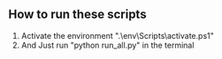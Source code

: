 
## How to run these scripts

1. Activate the environment ".\env\Scripts\activate.ps1"
2. And Just run "python run_all.py" in the terminal
